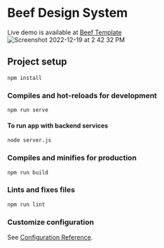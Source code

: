 # Beef Design System

Live demo is available at [Beef Template](https://beef-template.herokuapp.com/#/)
![Screenshot 2022-12-19 at 2 42 32 PM](https://user-images.githubusercontent.com/4927433/208363938-a6ada3aa-9e0d-4c2f-b28c-f9c5534a3438.png)

## Project setup
```
npm install
```

### Compiles and hot-reloads for development
```
npm run serve
```
#### To run app with backend services
```
node server.js
```

### Compiles and minifies for production
```
npm run build
```

### Lints and fixes files
```
npm run lint
```

### Customize configuration
See [Configuration Reference](https://cli.vuejs.org/config/).

  [](https://www.paypal.com/en_PH/i/scr/pixel.gif)
